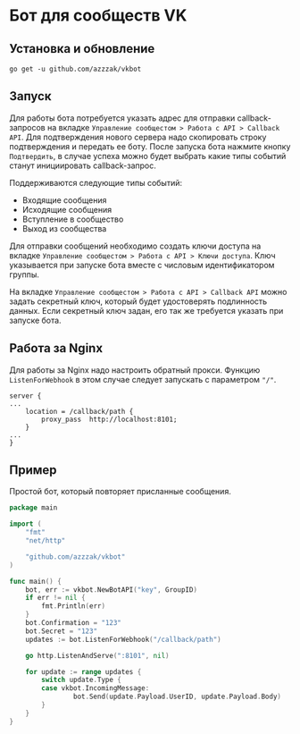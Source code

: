 # Бот для сообществ VK
## Установка и обновление
`go get -u github.com/azzzak/vkbot`
## Запуск
Для работы бота потребуется указать адрес для отправки callback-запросов на вкладке `Управление сообщестом > Работа с API > Callback API`. Для подтверждения нового сервера надо скопировать строку подтверждения и передать ее боту. После запуска бота нажмите кнопку `Подтвердить`, в случае успеха можно будет выбрать какие типы событий станут инициировать callback-запрос.

Поддерживаются следующие типы событий:
* Входящие сообщения
* Исходящие сообщения
* Вступление в сообщество
* Выход из сообщества 

Для отправки сообщений необходимо создать ключи доступа на вкладке `Управление сообщестом > Работа с API > Ключи доступа`. Ключ указывается при запуске бота вместе с числовым идентификатором группы.

На вкладке `Управление сообщестом > Работа с API > Callback API` можно задать секретный ключ, который будет удостоверять подлинность данных. Если секретный ключ задан, его так же требуется указать при запуске бота.
## Работа за Nginx
Для работы за Nginx надо настроить обратный прокси. Функцию `ListenForWebhook` в этом случае следует запускать с параметром `"/"`.

```
server {
...
	location = /callback/path {
		proxy_pass	http://localhost:8101;
	}
...	
}

```
## Пример
Простой бот, который повторяет присланные сообщения.
```go
package main

import (
	"fmt"
	"net/http"

	"github.com/azzzak/vkbot"
)

func main() {
	bot, err := vkbot.NewBotAPI("key", GroupID)
	if err != nil {
		fmt.Println(err)
	}
	bot.Confirmation = "123"
	bot.Secret = "123"
	updates := bot.ListenForWebhook("/callback/path")

	go http.ListenAndServe(":8101", nil)

	for update := range updates {
		switch update.Type {
		case vkbot.IncomingMessage:
      			bot.Send(update.Payload.UserID, update.Payload.Body)
		}
	}
}

```
